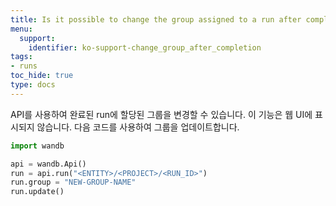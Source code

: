 ```yaml
---
title: Is it possible to change the group assigned to a run after completion?
menu:
  support:
    identifier: ko-support-change_group_after_completion
tags:
- runs
toc_hide: true
type: docs
---
```


API를 사용하여 완료된 run에 할당된 그룹을 변경할 수 있습니다. 이 기능은 웹 UI에 표시되지 않습니다. 다음 코드를 사용하여 그룹을 업데이트합니다.

```python
import wandb

api = wandb.Api()
run = api.run("<ENTITY>/<PROJECT>/<RUN_ID>")
run.group = "NEW-GROUP-NAME"
run.update()
```